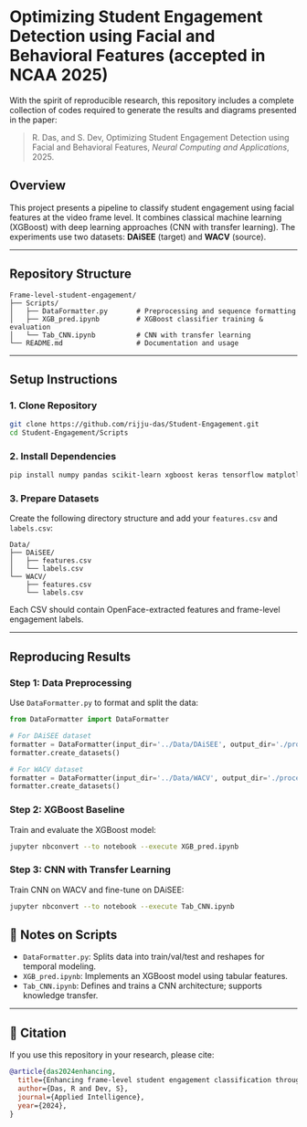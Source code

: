 # Optimizing Student Engagement Detection using Facial and Behavioral Features (accepted in NCAA 2025)

With the spirit of reproducible research, this repository includes a complete collection of codes required to generate the results and diagrams presented in the paper:

> R. Das, and S. Dev, Optimizing Student Engagement Detection using Facial and Behavioral Features, *Neural Computing and Applications*, 2025.


## Overview

This project presents a pipeline to classify student engagement using facial features at the video frame level. It combines classical machine learning (XGBoost) with deep learning approaches (CNN with transfer learning). The experiments use two datasets: **DAiSEE** (target) and **WACV** (source).

---

## Repository Structure

```
Frame-level-student-engagement/
├── Scripts/
│   ├── DataFormatter.py       # Preprocessing and sequence formatting
│   ├── XGB_pred.ipynb         # XGBoost classifier training & evaluation
│   └── Tab_CNN.ipynb          # CNN with transfer learning
└── README.md                  # Documentation and usage
```

---

## Setup Instructions
### 1. Clone Repository

```bash
git clone https://github.com/rijju-das/Student-Engagement.git
cd Student-Engagement/Scripts
```

### 2. Install Dependencies

```bash
pip install numpy pandas scikit-learn xgboost keras tensorflow matplotlib
```

### 3. Prepare Datasets

Create the following directory structure and add your `features.csv` and `labels.csv`:

```
Data/
├── DAiSEE/
│   ├── features.csv
│   └── labels.csv
└── WACV/
    ├── features.csv
    └── labels.csv
```

Each CSV should contain OpenFace-extracted features and frame-level engagement labels.

---

## Reproducing Results

### Step 1: Data Preprocessing

Use `DataFormatter.py` to format and split the data:

```python
from DataFormatter import DataFormatter

# For DAiSEE dataset
formatter = DataFormatter(input_dir='../Data/DAiSEE', output_dir='./processed/DAiSEE', seq_len=16)
formatter.create_datasets()

# For WACV dataset
formatter = DataFormatter(input_dir='../Data/WACV', output_dir='./processed/WACV', seq_len=16)
formatter.create_datasets()
```

### Step 2: XGBoost Baseline

Train and evaluate the XGBoost model:

```bash
jupyter nbconvert --to notebook --execute XGB_pred.ipynb
```

### Step 3: CNN with Transfer Learning

Train CNN on WACV and fine-tune on DAiSEE:

```bash
jupyter nbconvert --to notebook --execute Tab_CNN.ipynb
```


## 📌 Notes on Scripts

- `DataFormatter.py`: Splits data into train/val/test and reshapes for temporal modeling.
- `XGB_pred.ipynb`: Implements an XGBoost model using tabular features.
- `Tab_CNN.ipynb`: Defines and trains a CNN architecture; supports knowledge transfer.

---

## 📖 Citation

If you use this repository in your research, please cite:

```bibtex
@article{das2024enhancing,
  title={Enhancing frame-level student engagement classification through knowledge transfer techniques},
  author={Das, R and Dev, S},
  journal={Applied Intelligence},
  year={2024},
}
```

